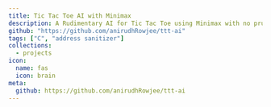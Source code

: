 ```yaml
---
title: Tic Tac Toe AI with Minimax
description: A Rudimentary AI for Tic Tac Toe using Minimax with no pruning written in C
github: "https://github.com/anirudhRowjee/ttt-ai"
tags: ["C", "address sanitizer"]
collections:
  - projects
icon:
  name: fas
  icon: brain
meta:
  github: https://github.com/anirudhRowjee/ttt-ai
---
```


